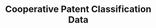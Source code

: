 ---
bigquery: https://console.cloud.google.com/bigquery?p=patents-public-data&d=cpc&page=dataset
citation: '“Cooperative Patent Classification” by the EPO and USPTO, for public use. '
contributors: EPO, USPTO
cost: None
description: Cooperative Patent Classification Data contains the scheme and definitions
  of the Cooperative Patent Classification system for classifying patent documents.
  The CPC is the result of a partnership between the EPO and the USPTO in their joint
  effort to develop a common, internationally compatible classification system for
  technical documents, in particular patent publications, which will be used by both
  offices in the patent granting process
documentation: https://www.cooperativepatentclassification.org/cpcSchemeAndDefinitions
last_edit: Mon, 04 Apr 2022 19:07:06 GMT
location: https://www.cooperativepatentclassification.org/index
maintained_by: USPTO, EPO
schema_fields: '[''ipc_concordant'', ''synonyms'', ''children'', ''level'', ''titlePart'',
  ''childGroups'', ''status'', ''title_full'', ''symbol'', ''limitingReferences'',
  ''application_references'', ''informativeReferences'', ''notAllocatable'', ''glossary'',
  ''residualReferences'', ''not_allocatable'', ''breakdownCode'', ''parents'', ''limiting_references'',
  ''informative_references'', ''dateRevised'', ''date_revised'', ''applicationReferences'',
  ''ipcConcordant'', ''child_groups'', ''title_part'', ''residual_references'', ''sizeCache'',
  ''titleFull'', ''additional_only'', ''definition'', ''breakdown_code'']'
shortname: cooperative_patent_classification
tags:
- patents
- science
title: Cooperative Patent Classification Data
uuid: 984374a7-16e9-4b35-9445-458daceb01bf
---